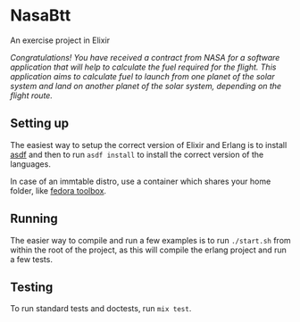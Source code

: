 # NasaBtt

An exercise project in Elixir

*Congratulations! You have received a contract from NASA for a software application that will help to calculate the fuel required for the flight. This application aims to calculate fuel to launch from one planet of the solar system and land on another planet of the solar system, depending on the flight route.*


## Setting up

The easiest way to setup the correct version of Elixir and Erlang is to install [asdf](https://asdf-vm.com/) and then to run `asdf install` to install the correct version of the languages.

In case of an immtable distro, use a container which shares your home folder, like [fedora toolbox](https://github.com/containers/toolbox).

## Running

The easier way to compile and run a few examples is to run `./start.sh` from within the root of the project, as this will compile the erlang project and run a few tests.

## Testing

To run standard tests and doctests, run `mix test`.
